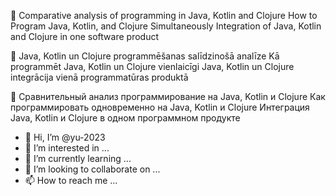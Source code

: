 
💞️ Comparative analysis of programming in Java, Kotlin and Clojure
   How to Program Java, Kotlin, and Clojure Simultaneously
   Integration of Java, Kotlin and Clojure in one software product

💞️ Java, Kotlin un Clojure programmēšanas salīdzinošā analīze
   Kā programmēt Java, Kotlin un Clojure vienlaicīgi
   Java, Kotlin un Clojure integrācija vienā programmatūras produktā

💞️ Сравнительный анализ программирование на Java, Kotlin и Clojure
   Как программировать одновременно на Java, Kotlin и Clojure
   Интеграция Java, Kotlin и Clojure в одном программном продукте

- 👋 Hi, I’m @yu-2023
- 👀 I’m interested in ...
- 🌱 I’m currently learning ...
- 💞️ I’m looking to collaborate on ...
- 📫 How to reach me ...

<!---
yu-2023/yu-2023 is a ✨ special ✨ repository because its `README.md` (this file) appears on your GitHub profile.
You can click the Preview link to take a look at your changes.
--->
